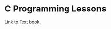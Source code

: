 # C Programming Lessons

Link to [Text book.](https://drive.google.com/drive/folders/1m2Pfcqew9gXTNfe9UIZKJ2cxpNmlDOTf?usp=sharing)